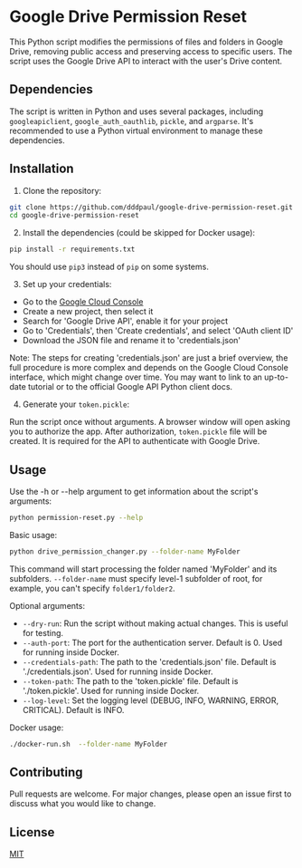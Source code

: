 # Google Drive Permission Reset

This Python script modifies the permissions of files and folders in Google Drive, removing public access and preserving
access to specific users. The script uses the Google Drive API to interact with the user's Drive content.

## Dependencies

The script is written in Python and uses several packages,
including `googleapiclient`, `google_auth_oauthlib`, `pickle`, and `argparse`. It's recommended to use a Python virtual
environment to manage these dependencies.

## Installation

1. Clone the repository:

```bash
git clone https://github.com/dddpaul/google-drive-permission-reset.git
cd google-drive-permission-reset
```

2. Install the dependencies (could be skipped for Docker usage):

```bash
pip install -r requirements.txt
```
You should use `pip3` instead of `pip` on some systems.

3. Set up your credentials:

* Go to the [Google Cloud Console](https://console.cloud.google.com/)
* Create a new project, then select it
* Search for 'Google Drive API', enable it for your project
* Go to 'Credentials', then 'Create credentials', and select 'OAuth client ID'
* Download the JSON file and rename it to 'credentials.json'

Note: The steps for creating 'credentials.json' are just a brief overview, the full procedure is more complex and
depends on the Google Cloud Console interface, which might change over time. You may want to link to an up-to-date
tutorial or to the official Google API Python client docs.

4. Generate your `token.pickle`:

Run the script once without arguments. A browser window will open asking you to authorize the app. After
authorization, `token.pickle` file will be created. It is required for the API to authenticate with Google Drive.

## Usage

Use the -h or --help argument to get information about the script's arguments:

```bash
python permission-reset.py --help
```

Basic usage:

```bash
python drive_permission_changer.py --folder-name MyFolder
```

This command will start processing the folder named 'MyFolder' and its subfolders. `--folder-name` must specify level-1
subfolder of root, for example, you can't specify `folder1/folder2`.

Optional arguments:

* `--dry-run`: Run the script without making actual changes. This is useful for testing.
* `--auth-port`: The port for the authentication server. Default is 0. Used for running inside Docker.
* `--credentials-path`: The path to the 'credentials.json' file. Default is './credentials.json'. Used for running
  inside Docker.
* `--token-path`: The path to the 'token.pickle' file. Default is './token.pickle'. Used for running inside Docker.
* `--log-level`: Set the logging level (DEBUG, INFO, WARNING, ERROR, CRITICAL). Default is INFO.

Docker usage:

```bash
./docker-run.sh  --folder-name MyFolder
```

## Contributing

Pull requests are welcome. For major changes, please open an issue first to discuss what you would like to change.

## License

[MIT](https://choosealicense.com/licenses/mit/)
